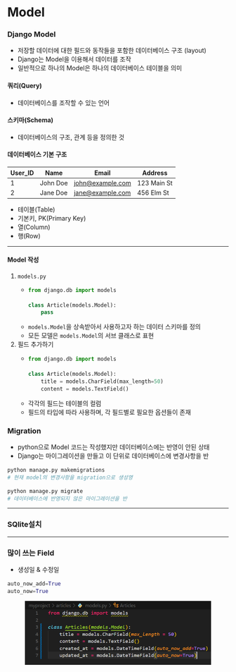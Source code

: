 # Model

### Django Model

* 저장할 데이터에 대한 필드와 동작들을 포함한 데이터베이스 구조 (layout)
* Django는 Model을 이용해서 데이터를 조작
* 일반적으로 하나의 Model은 하나의 데이터베이스 테이블을 의미



#### 쿼리(Query)

* 데이터베이스를 조작할 수 있는 언어

#### 스키마(Schema)

* 데이터베이스의 구조, 관계 등을 정의한 것

#### 데이터베이스 기본 구조

| **User\_ID** | **Name** | **Email**                                   | **Address** |
| ------------ | -------- | ------------------------------------------- | ----------- |
| 1            | John Doe | [john@example.com](mailto:john@example.com) | 123 Main St |
| 2            | Jane Doe | [jane@example.com](mailto:jane@example.com) | 456 Elm St  |

* 테이블(Table)
* 기본키, PK(Primary Key)
* 열(Column)
* 행(Row)

***

#### **Model 작성**

1. `models.py`
   * ```python
     from django.db import models

     class Article(models.Model):
         pass
     ```
   * `models.Model`을 상속받아서 사용하고자 하는 데이터 스키마를 정의
   * 모든 모델은 `models.Model`의 서브 클래스로 표현
2. 필드 추가하기
   * ```python
     from django.db import models

     class Article(models.Model):
         title = models.CharField(max_length=50)
         content = models.TextField()
     ```
   * 각각의 필드는 테이블의 컬럼
   * 필드의 타입에 따라 사용하며, 각 필드별로 필요한 옵션들이 존재



### Migration

* python으로 Model 코드는 작성했지만 데이터베이스에는 반영이 안된 상태
* Django는 마이그레이션을 만들고 이 단위로 데이터베이스에 변경사항을 반

```python
python manage.py makemigrations 
# 현재 model의 변경사항을 migration으로 생성영
```

```python
python manage.py migrate
# 데이터베이스에 반영되지 않은 마이그레이션을 반
```

***

### SQlite설치

***

### 많이 쓰는 Field

* 생성일 & 수정일

```python
auto_now_add=True 
auto_now=True
```

<figure><img src="../../.gitbook/assets/image.png" alt=""><figcaption></figcaption></figure>







